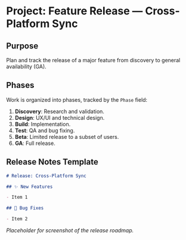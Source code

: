 # Project: Feature Release — Cross-Platform Sync

## Purpose

Plan and track the release of a major feature from discovery to general availability (GA).

## Phases

Work is organized into phases, tracked by the `Phase` field:

1.  **Discovery**: Research and validation.
2.  **Design**: UX/UI and technical design.
3.  **Build**: Implementation.
4.  **Test**: QA and bug fixing.
5.  **Beta**: Limited release to a subset of users.
6.  **GA**: Full release.

## Release Notes Template

```markdown
# Release: Cross-Platform Sync

## ✨ New Features

- Item 1

## 🐛 Bug Fixes

- Item 2
```

*Placeholder for screenshot of the release roadmap.*
